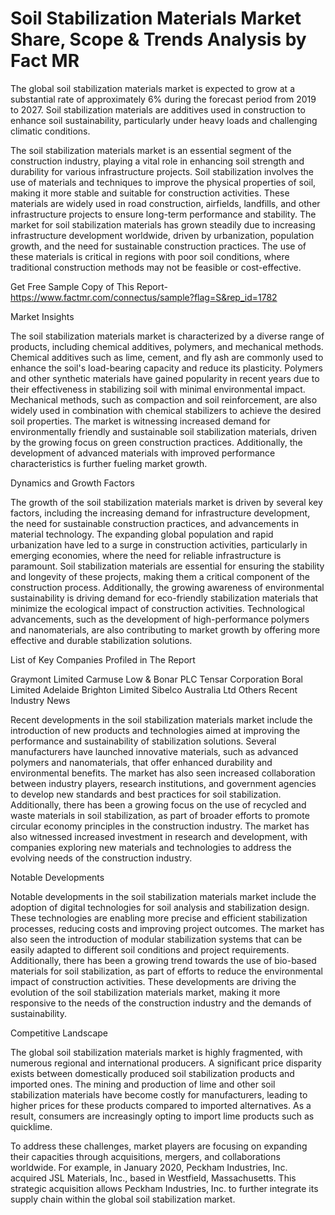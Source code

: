 # Soil Stabilization Materials Market Share, Scope & Trends Analysis by Fact MR

The global soil stabilization materials market is expected to grow at a substantial rate of approximately 6% during the forecast period from 2019 to 2027. Soil stabilization materials are additives used in construction to enhance soil sustainability, particularly under heavy loads and challenging climatic conditions.

The soil stabilization materials market is an essential segment of the construction industry, playing a vital role in enhancing soil strength and durability for various infrastructure projects. Soil stabilization involves the use of materials and techniques to improve the physical properties of soil, making it more stable and suitable for construction activities. These materials are widely used in road construction, airfields, landfills, and other infrastructure projects to ensure long-term performance and stability. The market for soil stabilization materials has grown steadily due to increasing infrastructure development worldwide, driven by urbanization, population growth, and the need for sustainable construction practices. The use of these materials is critical in regions with poor soil conditions, where traditional construction methods may not be feasible or cost-effective.

Get Free Sample Copy of This Report-https://www.factmr.com/connectus/sample?flag=S&rep_id=1782

Market Insights

The soil stabilization materials market is characterized by a diverse range of products, including chemical additives, polymers, and mechanical methods. Chemical additives such as lime, cement, and fly ash are commonly used to enhance the soil's load-bearing capacity and reduce its plasticity. Polymers and other synthetic materials have gained popularity in recent years due to their effectiveness in stabilizing soil with minimal environmental impact. Mechanical methods, such as compaction and soil reinforcement, are also widely used in combination with chemical stabilizers to achieve the desired soil properties. The market is witnessing increased demand for environmentally friendly and sustainable soil stabilization materials, driven by the growing focus on green construction practices. Additionally, the development of advanced materials with improved performance characteristics is further fueling market growth.

Dynamics and Growth Factors

The growth of the soil stabilization materials market is driven by several key factors, including the increasing demand for infrastructure development, the need for sustainable construction practices, and advancements in material technology. The expanding global population and rapid urbanization have led to a surge in construction activities, particularly in emerging economies, where the need for reliable infrastructure is paramount. Soil stabilization materials are essential for ensuring the stability and longevity of these projects, making them a critical component of the construction process. Additionally, the growing awareness of environmental sustainability is driving demand for eco-friendly stabilization materials that minimize the ecological impact of construction activities. Technological advancements, such as the development of high-performance polymers and nanomaterials, are also contributing to market growth by offering more effective and durable stabilization solutions.

List of Key Companies Profiled in The Report

Graymont Limited
Carmuse
Low & Bonar PLC
Tensar Corporation
Boral Limited
Adelaide Brighton Limited
Sibelco Australia Ltd
Others
Recent Industry News

Recent developments in the soil stabilization materials market include the introduction of new products and technologies aimed at improving the performance and sustainability of stabilization solutions. Several manufacturers have launched innovative materials, such as advanced polymers and nanomaterials, that offer enhanced durability and environmental benefits. The market has also seen increased collaboration between industry players, research institutions, and government agencies to develop new standards and best practices for soil stabilization. Additionally, there has been a growing focus on the use of recycled and waste materials in soil stabilization, as part of broader efforts to promote circular economy principles in the construction industry. The market has also witnessed increased investment in research and development, with companies exploring new materials and technologies to address the evolving needs of the construction industry.

Notable Developments

Notable developments in the soil stabilization materials market include the adoption of digital technologies for soil analysis and stabilization design. These technologies are enabling more precise and efficient stabilization processes, reducing costs and improving project outcomes. The market has also seen the introduction of modular stabilization systems that can be easily adapted to different soil conditions and project requirements. Additionally, there has been a growing trend towards the use of bio-based materials for soil stabilization, as part of efforts to reduce the environmental impact of construction activities. These developments are driving the evolution of the soil stabilization materials market, making it more responsive to the needs of the construction industry and the demands of sustainability.

Competitive Landscape

The global soil stabilization materials market is highly fragmented, with numerous regional and international producers. A significant price disparity exists between domestically produced soil stabilization products and imported ones. The mining and production of lime and other soil stabilization materials have become costly for manufacturers, leading to higher prices for these products compared to imported alternatives. As a result, consumers are increasingly opting to import lime products such as quicklime.

To address these challenges, market players are focusing on expanding their capacities through acquisitions, mergers, and collaborations worldwide. For example, in January 2020, Peckham Industries, Inc. acquired JSL Materials, Inc., based in Westfield, Massachusetts. This strategic acquisition allows Peckham Industries, Inc. to further integrate its supply chain within the global soil stabilization market.
